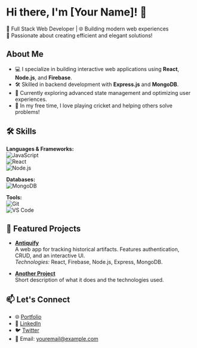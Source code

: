 # Hi there, I'm [Your Name]! 👋
🌟 Full Stack Web Developer | 🌐 Building modern web experiences  
🎯 Passionate about creating efficient and elegant solutions!

## About Me
- 💻 I specialize in building interactive web applications using **React**, **Node.js**, and **Firebase**.  
- 🛠️ Skilled in backend development with **Express.js** and **MongoDB**.  
- 🌱 Currently exploring advanced state management and optimizing user experiences.  
- 🏏 In my free time, I love playing cricket and helping others solve problems!  


## 🛠️ Skills
**Languages & Frameworks:**  
![JavaScript](https://img.shields.io/badge/JavaScript-%23323330.svg?style=flat&logo=javascript&logoColor=%23F7DF1E)  
![React](https://img.shields.io/badge/React-%2320232a.svg?style=flat&logo=react&logoColor=%2361DAFB)  
![Node.js](https://img.shields.io/badge/Node.js-%2343853D.svg?style=flat&logo=node.js&logoColor=white)  

**Databases:**  
![MongoDB](https://img.shields.io/badge/MongoDB-%2347A248.svg?style=flat&logo=mongodb&logoColor=white)  

**Tools:**  
![Git](https://img.shields.io/badge/Git-%23F05033.svg?style=flat&logo=git&logoColor=white)  
![VS Code](https://img.shields.io/badge/VS%20Code-%23007ACC.svg?style=flat&logo=visual-studio-code&logoColor=white)


## 📂 Featured Projects
- **[Antiquify](https://github.com/YourGitHub/Antiquify)**  
  A web app for tracking historical artifacts. Features authentication, CRUD, and an interactive UI.  
  _Technologies:_ React, Firebase, Node.js, Express, MongoDB.

- **[Another Project](https://github.com/YourGitHub/ProjectName)**  
  Short description of what it does and the technologies used.


## 📫 Let's Connect
- 🌐 [Portfolio](https://your-portfolio-link.com)  
- 💼 [LinkedIn](https://linkedin.com/in/your-profile)  
- 🐦 [Twitter](https://twitter.com/yourhandle)  
- 📧 Email: youremail@example.com  
